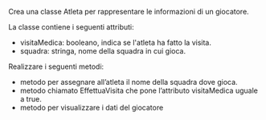 Crea una classe Atleta per rappresentare le informazioni di un giocatore. 

La classe contiene i seguenti attributi:
- visitaMedica: booleano, indica se l'atleta ha fatto la visita.
- squadra: stringa, nome della squadra in cui gioca.

Realizzare i seguenti metodi:

- metodo per assegnare all’atleta il nome della squadra dove gioca.
- metodo chiamato EffettuaVisita che pone l’attributo visitaMedica uguale a true.
- metodo per visualizzare i dati del giocatore
